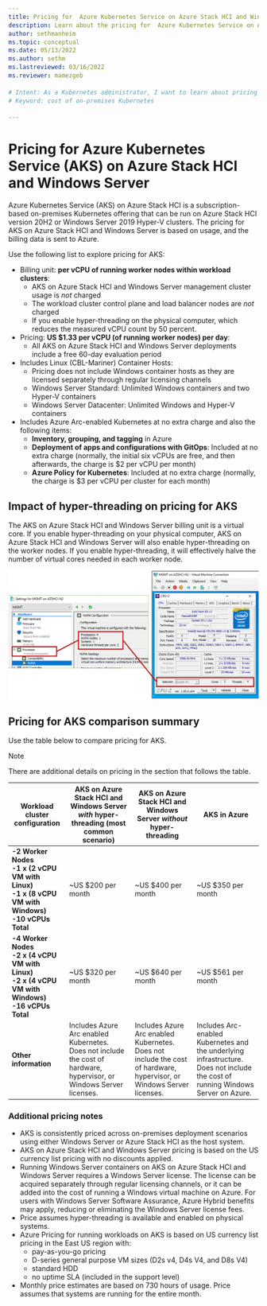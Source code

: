 ```yaml
---
title: Pricing for  Azure Kubernetes Service on Azure Stack HCI and Windows Server
description: Learn about the pricing for  Azure Kubernetes Service on Azure Stack HCI and Windows Server.
author: sethmanheim
ms.topic: conceptual
ms.date: 05/13/2022
ms.author: sethm 
ms.lastreviewed: 03/16/2022
ms.reviewer: mamezgeb

# Intent: As a Kubernetes administrator, I want to learn about pricing for AKS on Azure Stack HCI and Windows Server
# Keyword: cost of on-premises Kubernetes

---
```


# Pricing for Azure Kubernetes Service (AKS) on Azure Stack HCI and Windows Server

Azure Kubernetes Service (AKS) on Azure Stack HCI is a subscription-based on-premises Kubernetes offering that can be run on Azure Stack HCI version 20H2 or Windows Server 2019 Hyper-V clusters. The pricing for AKS on Azure Stack HCI and Windows Server is based on usage, and the billing data is sent to Azure.

Use the following list to explore pricing for AKS:

- Billing unit: **per vCPU of running worker nodes within workload clusters**:
  - AKS on Azure Stack HCI and Windows Server management cluster usage is *not* charged
  - The workload cluster control plane and load balancer nodes are *not* charged
  - If you enable hyper-threading on the physical computer, which reduces the measured vCPU count by 50 percent.
- Pricing: **US $1.33 per vCPU (of running worker nodes) per day**:
  - All AKS on Azure Stack HCI and Windows Server deployments include a free 60-day evaluation period
- Includes Linux (CBL-Mariner) Container Hosts:
  - Pricing does not include Windows container hosts as they are licensed separately through regular licensing channels
  - Windows Server Standard: Unlimited Windows containers and two Hyper-V containers
  - Windows Server Datacenter: Unlimited Windows and Hyper-V containers
- Includes Azure Arc-enabled Kubernetes at no extra charge and also the following items:
  - **Inventory, grouping, and tagging** in Azure
  - **Deployment of apps and configurations with GitOps**: Included at no extra charge (normally, the initial six vCPUs are free, and then afterwards, the charge is $2 per vCPU per month)
  - **Azure Policy for Kubernetes**: Included at no extra charge (normally, the charge is $3 per vCPU per cluster for each month)

## Impact of hyper-threading on pricing for AKS 

The AKS on Azure Stack HCI and Windows Server billing unit is a virtual core. If you enable hyper-threading on your physical computer, AKS on Azure Stack HCI and Windows Server will also enable hyper-threading on the worker nodes.  If you enable hyper-threading, it will effectively halve the number of virtual cores needed in each worker node.

![Pricing for A K S is affected by hyper-threading.](media/concepts/hyper-thread-hyperv-manager.png)

##  Pricing for AKS comparison summary

Use the table below to compare pricing for AKS.

> [!NOTE]
> There are additional details on pricing in the section that follows the table.

|Workload cluster configuration| AKS on Azure Stack HCI and Windows Server *with* hyper-threading (most common scenario) | AKS on Azure Stack HCI and Windows Server *without* hyper-threading |   AKS in Azure  |
|-----------------|---|---|---|
|**-2 Worker Nodes <br> -1 x (2 vCPU VM with Linux) <br> -1 x (8 vCPU VM with Windows) <br> -10 vCPUs Total**|~US $200 per month   |~US $400 per month    | ~US $350 per month   |
|**-4 Worker Nodes <br> -2 x (4 vCPU VM with Linux) <br> -2 x (4 vCPU VM with Windows) <br> -16 vCPUs Total**|~US $320 per month   |~US $640 per month    | ~US $561 per month   | 
|**Other information**| Includes Azure Arc enabled Kubernetes. <br> Does not include the cost of hardware, hypervisor, or Windows Server licenses. | Includes Azure Arc enabled Kubernetes. <br> Does not include the cost of hardware, hypervisor, or Windows Server licenses.   | Includes Arc-enabled Kubernetes and the underlying infrastructure. <br> Does not include the cost of running Windows Server on Azure.  | 


### Additional pricing notes

- AKS is consistently priced across on-premises deployment scenarios using either Windows Server or Azure Stack HCI as the host system. 
-	AKS on Azure Stack HCI and Windows Server pricing is based on the US currency list pricing with no discounts applied.
-	Running Windows Server containers on AKS on Azure Stack HCI and Windows Server requires a Windows Server license. The license can be acquired separately through regular licensing channels, or it can be added into the cost of running a Windows virtual machine on Azure. For users with Windows Server Software Assurance, Azure Hybrid benefits may apply, reducing or eliminating the Windows Server license fees.
-	Price assumes hyper-threading is available and enabled on physical systems.
-	Azure Pricing for running workloads on AKS is based on US currency list pricing in the East US region with:
    - pay-as-you-go pricing
    - D-series general purpose VM sizes (D2s v4, D4s V4, and D8s V4)
    - standard HDD
    - no uptime SLA (included in the support level)
-	Monthly price estimates are based on 730 hours of usage. Price assumes that systems are running for the entire month.
